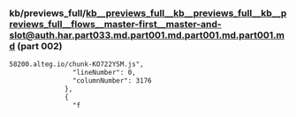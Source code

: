 ### kb/previews_full/kb__previews_full__kb__previews_full__kb__previews_full__flows__master-first__master-and-slot@auth.har.part033.md.part001.md.part001.md.part001.md (part 002)

```md
58200.alteg.io/chunk-KO722YSM.js",
                "lineNumber": 0,
                "columnNumber": 3176
              },
              {
                "f
```

```
